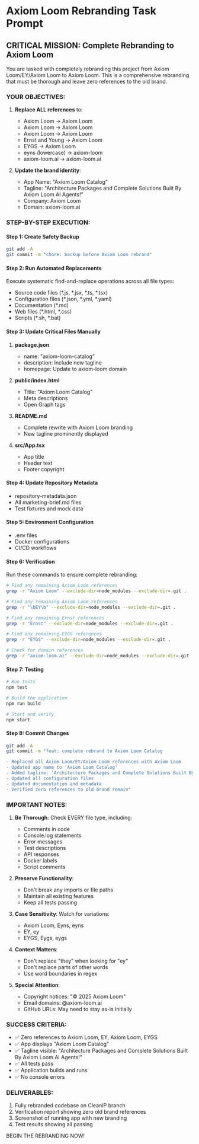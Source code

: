 # Axiom Loom Rebranding Task Prompt

## CRITICAL MISSION: Complete Rebranding to Axiom Loom

You are tasked with completely rebranding this project from Axiom Loom/EY/Axiom Loom to Axiom Loom. This is a comprehensive rebranding that must be thorough and leave zero references to the old brand.

### YOUR OBJECTIVES:

1. **Replace ALL references** to:
   - Axiom Loom → Axiom Loom
   - Axiom Loom → Axiom Loom  
   - Axiom Loom → Axiom Loom
   - Ernst and Young → Axiom Loom
   - EYGS → Axiom Loom
   - eyns (lowercase) → axiom-loom
   - axiom-loom.ai → axiom-loom.ai

2. **Update the brand identity**:
   - App Name: "Axiom Loom Catalog"
   - Tagline: "Architecture Packages and Complete Solutions Built By Axiom Loom AI Agents!"
   - Company: Axiom Loom
   - Domain: axiom-loom.ai

### STEP-BY-STEP EXECUTION:

#### Step 1: Create Safety Backup
```bash
git add -A
git commit -m "chore: backup before Axiom Loom rebrand"
```

#### Step 2: Run Automated Replacements
Execute systematic find-and-replace operations across all file types:
- Source code files (*.js, *.jsx, *.ts, *.tsx)
- Configuration files (*.json, *.yml, *.yaml)
- Documentation (*.md)
- Web files (*.html, *.css)
- Scripts (*.sh, *.bat)

#### Step 3: Update Critical Files Manually
1. **package.json**
   - name: "axiom-loom-catalog"
   - description: Include new tagline
   - homepage: Update to axiom-loom domain

2. **public/index.html**
   - Title: "Axiom Loom Catalog"
   - Meta descriptions
   - Open Graph tags

3. **README.md**
   - Complete rewrite with Axiom Loom branding
   - New tagline prominently displayed

4. **src/App.tsx**
   - App title
   - Header text
   - Footer copyright

#### Step 4: Update Repository Metadata
- repository-metadata.json
- All marketing-brief.md files
- Test fixtures and mock data

#### Step 5: Environment Configuration
- .env files
- Docker configurations
- CI/CD workflows

#### Step 6: Verification
Run these commands to ensure complete rebranding:
```bash
# Find any remaining Axiom Loom references
grep -r "Axiom Loom" --exclude-dir=node_modules --exclude-dir=.git .

# Find any remaining Axiom Loom references
grep -r "\bEY\b" --exclude-dir=node_modules --exclude-dir=.git .

# Find any remaining Ernst references  
grep -r "Ernst" --exclude-dir=node_modules --exclude-dir=.git .

# Find any remaining EYGS references
grep -r "EYGS" --exclude-dir=node_modules --exclude-dir=.git .

# Check for domain references
grep -r "axiom-loom.ai" --exclude-dir=node_modules --exclude-dir=.git .
```

#### Step 7: Testing
```bash
# Run tests
npm test

# Build the application
npm run build

# Start and verify
npm start
```

#### Step 8: Commit Changes
```bash
git add -A
git commit -m "feat: complete rebrand to Axiom Loom Catalog

- Replaced all Axiom Loom/EY/Axiom Loom references with Axiom Loom
- Updated app name to 'Axiom Loom Catalog'
- Added tagline: 'Architecture Packages and Complete Solutions Built By Axiom Loom AI Agents!'
- Updated all configuration files
- Updated documentation and metadata
- Verified zero references to old brand remain"
```

### IMPORTANT NOTES:

1. **Be Thorough**: Check EVERY file type, including:
   - Comments in code
   - Console.log statements
   - Error messages
   - Test descriptions
   - API responses
   - Docker labels
   - Script comments

2. **Preserve Functionality**: 
   - Don't break any imports or file paths
   - Maintain all existing features
   - Keep all tests passing

3. **Case Sensitivity**: Watch for variations:
   - Axiom Loom, Eyns, eyns
   - EY, ey
   - EYGS, Eygs, eygs

4. **Context Matters**: 
   - Don't replace "they" when looking for "ey"
   - Don't replace parts of other words
   - Use word boundaries in regex

5. **Special Attention**:
   - Copyright notices: "© 2025 Axiom Loom"
   - Email domains: @axiom-loom.ai
   - GitHub URLs: May need to stay as-is initially

### SUCCESS CRITERIA:
- ✅ Zero references to Axiom Loom, EY, Axiom Loom, EYGS
- ✅ App displays "Axiom Loom Catalog" 
- ✅ Tagline visible: "Architecture Packages and Complete Solutions Built By Axiom Loom AI Agents!"
- ✅ All tests pass
- ✅ Application builds and runs
- ✅ No console errors

### DELIVERABLES:
1. Fully rebranded codebase on CleanIP branch
2. Verification report showing zero old brand references
3. Screenshot of running app with new branding
4. Test results showing all passing

BEGIN THE REBRANDING NOW!
